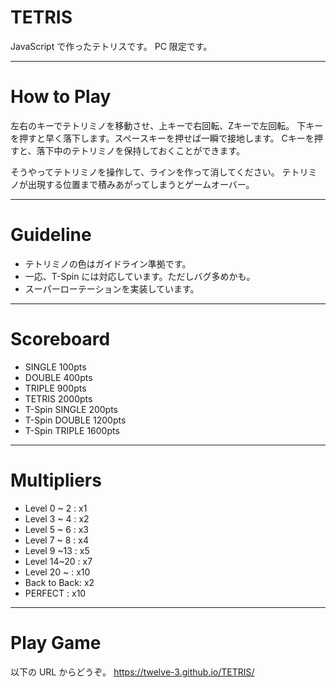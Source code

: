 # TETRIS
JavaScript で作ったテトリスです。
PC 限定です。
*****
# How to Play
左右のキーでテトリミノを移動させ、上キーで右回転、Zキーで左回転。
下キーを押すと早く落下します。スペースキーを押せば一瞬で接地します。
Cキーを押すと、落下中のテトリミノを保持しておくことができます。

そうやってテトリミノを操作して、ラインを作って消してください。
テトリミノが出現する位置まで積みあがってしまうとゲームオーバー。
******
# Guideline
- テトリミノの色はガイドライン準拠です。
- 一応、T-Spin には対応しています。ただしバグ多めかも。
- スーパーローテーションを実装しています。
******
# Scoreboard
- SINGLE 100pts
- DOUBLE 400pts
- TRIPLE 900pts
- TETRIS 2000pts
- T-Spin SINGLE 200pts
- T-Spin DOUBLE 1200pts
- T-Spin TRIPLE 1600pts
******
# Multipliers
- Level 0 ~ 2 : x1
- Level 3 ~ 4 : x2
- Level 5 ~ 6 : x3
- Level 7 ~ 8 : x4
- Level 9 ~13 : x5
- Level 14~20 : x7
- Level 20 ~  : x10
- Back to Back: x2
- PERFECT     : x10
******
# Play Game
以下の URL からどうぞ。
https://twelve-3.github.io/TETRIS/
